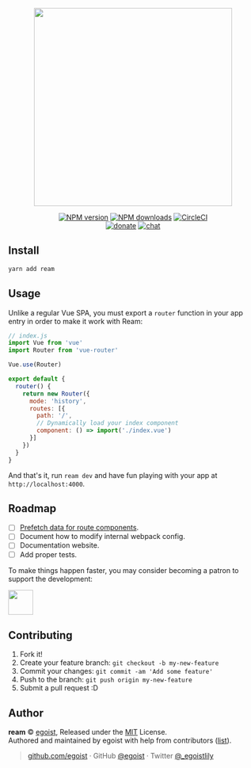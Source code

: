 <p align="center">
<img src="https://user-images.githubusercontent.com/8784712/36352897-581670e6-14fa-11e8-98e6-163f10bd8ab5.png" width="400">
</p>

<p align="center"><a href="https://npmjs.com/package/ream"><img src="https://img.shields.io/npm/v/ream.svg?style=for-the-badge" alt="NPM version"></a> <a href="https://npmjs.com/package/ream"><img src="https://img.shields.io/npm/dm/ream.svg?style=for-the-badge" alt="NPM downloads"></a> <a href="https://circleci.com/gh/ream/ream/tree/master"><img src="https://img.shields.io/circleci/project/github/ream/ream/master.svg?style=for-the-badge" alt="CircleCI"></a>  <br><a href="https://github.com/egoist/donate"><img src="https://img.shields.io/badge/$-donate-ff69b4.svg?maxAge=2592000&amp;style=for-the-badge" alt="donate"></a> <a href="https://chat.egoist.moe"><img src="https://img.shields.io/badge/chat-on%20discord-7289DA.svg?style=for-the-badge" alt="chat"></a></p>

## Install

```bash
yarn add ream
```

## Usage

Unlike a regular Vue SPA, you must export a `router` function in your app entry in order to make it work with Ream:

```js
// index.js
import Vue from 'vue'
import Router from 'vue-router'

Vue.use(Router)

export default {
  router() {
    return new Router({
      mode: 'history',
      routes: [{
        path: '/',
        // Dynamically load your index component
        component: () => import('./index.vue')
      }]
    })
  }
}
```

And that's it, run `ream dev` and have fun playing with your app at `http://localhost:4000`.

## Roadmap

- [ ] [Prefetch data for route components](https://github.com/ream/ream/issues/74).
- [ ] Document how to modify internal webpack config.
- [ ] Documentation website.
- [ ] Add proper tests.

To make things happen faster, you may consider becoming a patron to support the development:

<a href="https://patreon.com/egoist">
<img src="https://c5.patreon.com/external/logo/become_a_patron_button@2x.png" height="50">
</a>

## Contributing

1. Fork it!
2. Create your feature branch: `git checkout -b my-new-feature`
3. Commit your changes: `git commit -am 'Add some feature'`
4. Push to the branch: `git push origin my-new-feature`
5. Submit a pull request :D


## Author

**ream** © [egoist](https://github.com/egoist), Released under the [MIT](./LICENSE) License.<br>
Authored and maintained by egoist with help from contributors ([list](https://github.com/ream/ream/contributors)).

> [github.com/egoist](https://github.com/egoist) · GitHub [@egoist](https://github.com/egoist) · Twitter [@_egoistlily](https://twitter.com/_egoistlily)

